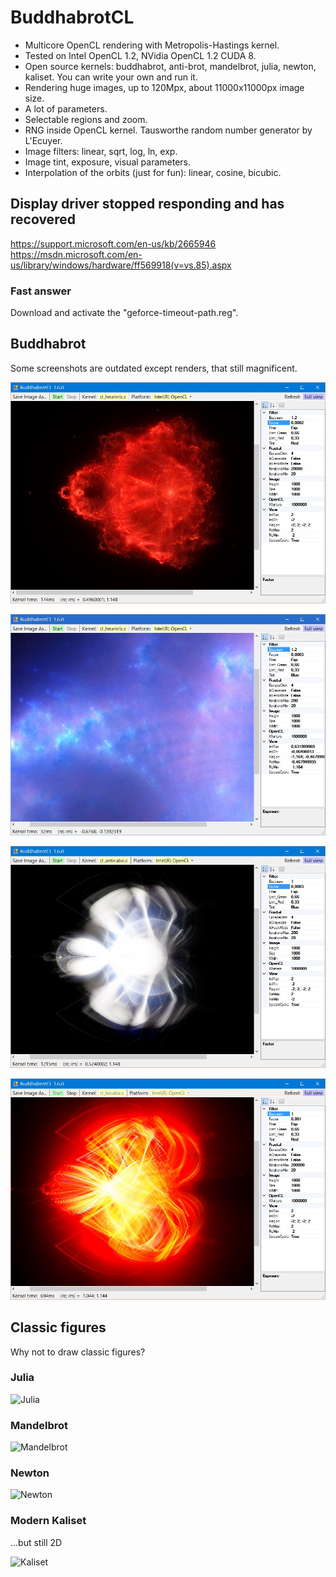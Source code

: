 # BuddhabrotCL

- Multicore OpenCL rendering with Metropolis-Hastings kernel.
- Tested on Intel OpenCL 1.2, NVidia OpenCL 1.2 CUDA 8.
- Open source kernels: buddhabrot, anti-brot, mandelbrot, julia, newton, kaliset. You can write your own and run it.
- Rendering huge images, up to 120Mpx, about 11000x11000px image size.
- A lot of parameters.
- Selectable regions and zoom.
- RNG inside OpenCL kernel. Tausworthe random number generator by L'Ecuyer.
- Image filters: linear, sqrt, log, ln, exp.
- Image tint, exposure, visual parameters.
- Interpolation of the orbits (just for fun): linear, cosine, bicubic.


## Display driver stopped responding and has recovered

https://support.microsoft.com/en-us/kb/2665946
https://msdn.microsoft.com/en-us/library/windows/hardware/ff569918(v=vs.85).aspx

### Fast answer
Download and activate the "geforce-timeout-path.reg".


## Buddhabrot

Some screenshots are outdated except renders, that still magnificent.

![Buddhabrot](/doc/003.jpg)

![Zoom to region](/doc/002.jpg)

![Cubic Anti-buddhabrot](/doc/004.jpg)

![Bicubic interpolation](/doc/001.jpg)


## Classic figures

Why not to draw classic figures?

### Julia

![Julia](https://img-fotki.yandex.ru/get/26439/97637398.e/0_e1f20_104ef6b_orig.jpg)

### Mandelbrot

![Mandelbrot](https://img-fotki.yandex.ru/get/60682/97637398.e/0_e1f22_9597831a_orig.jpg)

### Newton

![Newton](https://img-fotki.yandex.ru/get/120031/97637398.e/0_e1f23_4e45caa_orig.jpg)

### Modern Kaliset

...but still 2D

![Kaliset](https://img-fotki.yandex.ru/get/96932/97637398.e/0_e1f21_f8931d10_orig.jpg)
